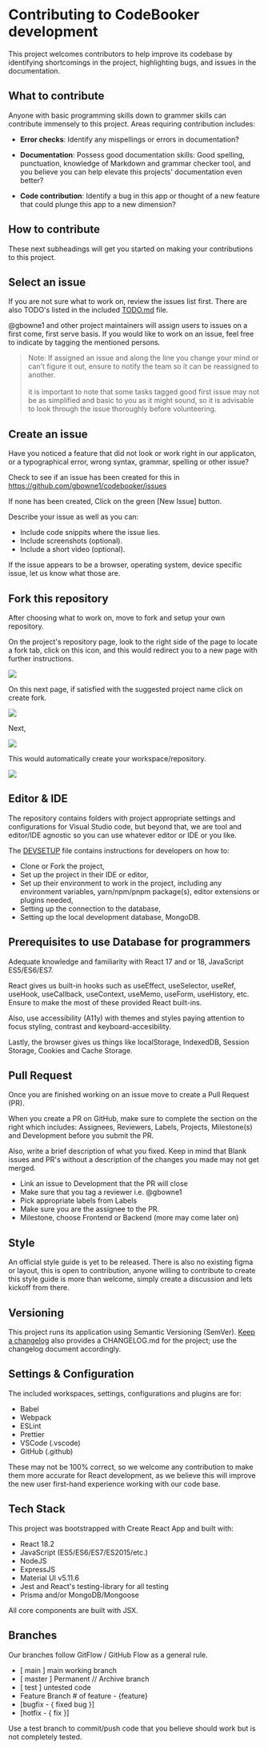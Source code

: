 # Contributing to CodeBooker development

This project welcomes contributors to help improve its codebase by identifying shortcomings in the project, highlighting bugs, and issues in the documentation.

## What to contribute

Anyone with basic programming skills down to grammer skills can contribute immensely to this project.
Areas requiring contribution includes:

-   **Error checks**: Identify any mispellings or errors in documentation?

-   **Documentation**: Possess good documentation skills: Good spelling, punctuation, knowledge of Markdown and grammar checker tool, and you believe you can help elevate this projects' documentation even better?

-   **Code contribution**: Identify a bug in this app or thought of a new feature that could plunge this app to a new dimension?

## How to contribute

These next subheadings will get you started on making your contributions to this project.

## Select an issue

If you are not sure what to work on, review the issues list first. There are also TODO's listed in the included [TODO.md](./TODO.md) file.

@gbowne1 and other project maintainers will assign users to issues on a first come, first serve basis. If you would like to work on an issue, feel free to indicate by tagging the mentioned persons.

> Note: If assigned an issue and along the line you change your mind or can't figure it out, ensure to notify the team so it can be reassigned to another. <br><br>
> it is important to note that some tasks tagged good first issue may not be as simplified and basic to you as it might sound, so it is advisable to look through the issue thoroughly before volunteering.

## Create an issue

Have you noticed a feature that did not look or work right in our applicaton, or a typographical error, wrong syntax, grammar, spelling or other issue?

Check to see if an issue has been created for this in https://github.com/gbowne1/codebooker/issues

If none has been created, Click on the green [New Issue] button.

Describe your issue as well as you can:

-   Include code snippits where the issue lies.
-   Include screenshots (optional).
-   Include a short video (optional).

If the issue appears to be a browser, operating system, device specific issue, let us know what those are.

## Fork this repository

After choosing what to work on, move to fork and setup your own repository.

On the project's repository page, look to the right side of the page to locate a fork tab, click on this icon, and this would redirect you to a new page with further instructions.

![](./docs/fork.png)

On this next page, if satisfied with the suggested project name click on create fork.

![](./docs/CreateFork.png)

Next,

![](./docs/CreateForkBtn.png)

This would automatically create your workspace/repository.

![](./docs/ForkedBranch.png)

## Editor & IDE

The repository contains folders with project appropriate settings and configurations for Visual Studio code, but beyond that, we are tool and editor/IDE agnostic so you can use whatever editor or IDE or you like.

The [DEVSETUP](/docs/DEVSETUP.md) file contains instructions for developers on how to:

-   Clone or Fork the project,
-   Set up the project in their IDE or editor,
-   Set up their environment to work in the project, including any environment variables, yarn/npm/pnpm package(s), editor extensions or plugins needed,
-   Setting up the connection to the database,
-   Setting up the local development database, MongoDB.

## Prerequisites to use Database for programmers

Adequate knowledge and familiarity with React 17 and or 18, JavaScript ES5/ES6/ES7.

React gives us built-in hooks such as useEffect, useSelector, useRef, useHook, useCallback, useContext, useMemo, useForm, useHistory, etc. Ensure to make the most of these provided React built-ins.

Also, use accessibility (A11y) with themes and styles paying attention to focus styling, contrast and keyboard-accesibility.

Lastly, the browser gives us things like localStorage, IndexedDB, Session Storage, Cookies and Cache Storage.

## Pull Request

Once you are finished working on an issue move to create a Pull Request (PR).

When you create a PR on GitHub, make sure to complete the section on the right which includes:
Assignees, Reviewers, Labels, Projects, Milestone(s) and Development before you submit the PR.

Also, write a brief description of what you fixed. Keep in mind that Blank issues and PR's without a description of the changes you made may not get merged.

-   Link an issue to Development that the PR will close
-   Make sure that you tag a reviewer i.e. @gbowne1
-   Pick appropriate labels from Labels
-   Make sure you are the assignee to the PR.
-   Milestone, choose Frontend or Backend (more may come later on)

## Style

An official style guide is yet to be released. There is also no existing figma or layout, this is open to contribution, anyone willing to contribute to create this style guide is more than welcome, simply create a discussion and lets kickoff from there.

## Versioning

This project runs its application using Semantic Versioning (SemVer). [Keep a changelog](keepachangelog.com) also provides a CHANGELOG.md for the project; use the changelog document accordingly.

## Settings & Configuration

The included workspaces, settings, configurations and plugins are for:

-   Babel
-   Webpack
-   ESLint
-   Prettier
-   VSCode (.vscode)
-   GitHub (.github)

These may not be 100% correct, so we welcome any contribution to make them more accurate for React development, as we believe this will improve the new user first-hand experience working with our code base.

## Tech Stack

This project was bootstrapped with Create React App and built with:

-   React 18.2
-   JavaScript (ES5/ES6/ES7/ES2015/etc.)
-   NodeJS
-   ExpressJS
-   Material UI v5.11.6
-   Jest and React's testing-library for all testing
-   Prisma and/or MongoDB/Mongoose

All core components are built with JSX.

## Branches

Our branches follow GitFlow / GitHub Flow as a general rule.

-   [ main ] main working branch
-   [ master ] Permanent // Archive branch
-   [ test ] untested code
-   Feature Branch # of feature - {feature}
-   [bugfix - { fixed bug }]
-   [hotfix - { fix }]

Use a test branch to commit/push code that you believe should work but is not completely tested.

